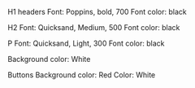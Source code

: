 H1 headers
Font:  Poppins, bold, 700
Font color: black

H2
Font:  Quicksand, Medium, 500
Font color: black

P
Font:  Quicksand, Light, 300
Font color: black

Background color: White

Buttons
Background color: Red
Color: White
